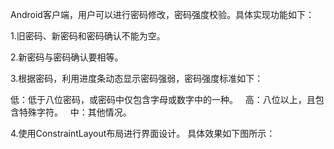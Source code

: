 Android客户端，用户可以进行密码修改，密码强度校验。具体实现功能如下：

1.旧密码、新密码和密码确认不能为空。

2.新密码与密码确认要相等。

3.根据密码，利用进度条动态显示密码强弱，密码强度标准如下：
  
  
  低：低于八位密码，或密码中仅包含字母或数字中的一种。
  
  高：八位以上，且包含特殊字符。
  
  中：其他情况。

4.使用ConstraintLayout布局进行界面设计。
  具体效果如下图所示：
 
